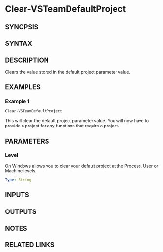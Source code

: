 <!-- #include "./common/header.md" -->

# Clear-VSTeamDefaultProject

## SYNOPSIS

<!-- #include "./synopsis/Clear-VSTeamDefaultProject.md" -->

## SYNTAX

## DESCRIPTION

Clears the value stored in the default project parameter value.

## EXAMPLES

### Example 1

```powershell
Clear-VSTeamDefaultProject
```

This will clear the default project parameter value. You will now have to provide a project for any functions that require a project.

## PARAMETERS

### Level

On Windows allows you to clear your default project at the Process, User or Machine levels.

```yaml
Type: String
```

## INPUTS

## OUTPUTS

## NOTES

<!-- #include "./common/prerequisites.md" -->

## RELATED LINKS
